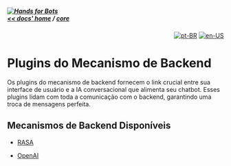 ##### [![Hands for Bots](https://img.shields.io/badge/[•__•]-Hands_for_Bots-purple?style=social) <br>&lt;&lt; docs' home](../README.md) / [core](../core.md)

<div align="right">

[![pt-BR](https://img.shields.io/badge/pt-BR-white)](./backend.md)
[![en-US](https://img.shields.io/badge/en-US-white)](../../en-us/core/backend.md)

</div>


# Plugins do Mecanismo de Backend


Os plugins do mecanismo de backend fornecem o link crucial entre sua interface de usuário e a IA conversacional que alimenta seu chatbot. Esses plugins lidam com toda a comunicação com o backend, garantindo uma troca de mensagens perfeita.


## Mecanismos de Backend Disponíveis


- [RASA](./backend/rasa.md)


- [OpenAI](./backend/openai.md)

